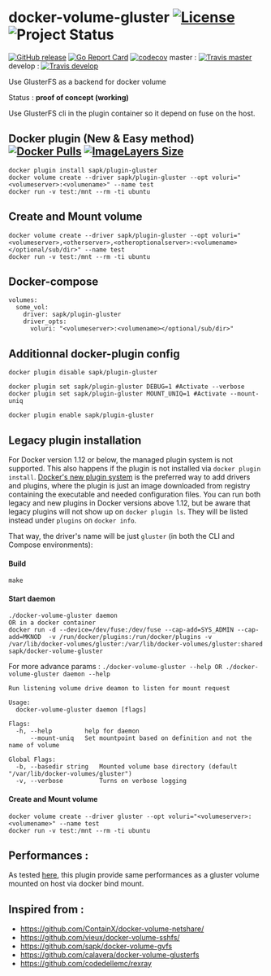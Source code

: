 # docker-volume-gluster [![License](https://img.shields.io/badge/license-MIT-red.svg)](https://github.com/sapk/docker-volume-gluster/blob/master/LICENSE) ![Project Status](http://img.shields.io/badge/status-alpha-red.svg)
[![GitHub release](https://img.shields.io/github/release/sapk/docker-volume-gluster.svg)](https://github.com/sapk/docker-volume-gluster/releases) [![Go Report Card](https://goreportcard.com/badge/github.com/sapk/docker-volume-gluster)](https://goreportcard.com/report/github.com/sapk/docker-volume-gluster)
[![codecov](https://codecov.io/gh/sapk/docker-volume-gluster/branch/master/graph/badge.svg)](https://codecov.io/gh/sapk/docker-volume-gluster)
 master : [![Travis master](https://api.travis-ci.org/sapk/docker-volume-gluster.svg?branch=master)](https://travis-ci.org/sapk/docker-volume-gluster) develop : [![Travis develop](https://api.travis-ci.org/sapk/docker-volume-gluster.svg?branch=develop)](https://travis-ci.org/sapk/docker-volume-gluster)


Use GlusterFS as a backend for docker volume

Status : **proof of concept (working)**

Use GlusterFS cli in the plugin container so it depend on fuse on the host.

## Docker plugin (New & Easy method) [![Docker Pulls](https://img.shields.io/docker/pulls/sapk/plugin-gluster.svg)](https://hub.docker.com/r/sapk/plugin-gluster) [![ImageLayers Size](https://img.shields.io/imagelayers/image-size/sapk/plugin-gluster/latest.svg)](https://hub.docker.com/r/sapk/plugin-gluster)
```
docker plugin install sapk/plugin-gluster
docker volume create --driver sapk/plugin-gluster --opt voluri="<volumeserver>:<volumename>" --name test
docker run -v test:/mnt --rm -ti ubuntu
```

## Create and Mount volume
```
docker volume create --driver sapk/plugin-gluster --opt voluri="<volumeserver>,<otherserver>,<otheroptionalserver>:<volumename></optional/sub/dir>" --name test
docker run -v test:/mnt --rm -ti ubuntu
```

## Docker-compose
```
volumes:
  some_vol:
    driver: sapk/plugin-gluster
    driver_opts:
      voluri: "<volumeserver>:<volumename></optional/sub/dir>"
```


## Additionnal docker-plugin config
```
docker plugin disable sapk/plugin-gluster

docker plugin set sapk/plugin-gluster DEBUG=1 #Activate --verbose
docker plugin set sapk/plugin-gluster MOUNT_UNIQ=1 #Activate --mount-uniq

docker plugin enable sapk/plugin-gluster
```



## Legacy plugin installation
For Docker version 1.12 or below, the managed plugin system is not supported. This also happens if the plugin is not installed via
`docker plugin install`.
[Docker's new plugin system](https://docs.docker.com/engine/extend/) is the preferred way to add drivers and plugins, where the plugin is just
an image downloaded from registry containing the executable and needed configuration files. You can run both legacy and new plugins
in Docker versions above 1.12, but be aware that legacy plugins will not show up on `docker plugin ls`. They will be listed instead under `plugins` on `docker info`.

That way, the driver's name will be just `gluster` (in both the CLI and Compose environments):

#### Build
```
make
```

#### Start daemon
```
./docker-volume-gluster daemon
OR in a docker container
docker run -d --device=/dev/fuse:/dev/fuse --cap-add=SYS_ADMIN --cap-add=MKNOD  -v /run/docker/plugins:/run/docker/plugins -v /var/lib/docker-volumes/gluster:/var/lib/docker-volumes/gluster:shared sapk/docker-volume-gluster
```

For more advance params : ```./docker-volume-gluster --help OR ./docker-volume-gluster daemon --help```
```
Run listening volume drive deamon to listen for mount request

Usage:
  docker-volume-gluster daemon [flags]

Flags:
  -h, --help         help for daemon
      --mount-uniq   Set mountpoint based on definition and not the name of volume

Global Flags:
  -b, --basedir string   Mounted volume base directory (default "/var/lib/docker-volumes/gluster")
  -v, --verbose          Turns on verbose logging
```

#### Create and Mount volume
```
docker volume create --driver gluster --opt voluri="<volumeserver>:<volumename>" --name test
docker run -v test:/mnt --rm -ti ubuntu
```



## Performances : 
As tested [here](https://github.com/sapk/docker-volume-gluster/issues/10#issuecomment-350126471), this plugin provide same performances as a gluster volume mounted on host via docker bind mount.

## Inspired from :
 - https://github.com/ContainX/docker-volume-netshare/
 - https://github.com/vieux/docker-volume-sshfs/
 - https://github.com/sapk/docker-volume-gvfs
 - https://github.com/calavera/docker-volume-glusterfs
 - https://github.com/codedellemc/rexray
